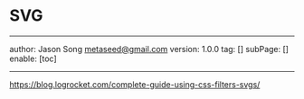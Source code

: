 # SVG
---
author: Jason Song <metaseed@gmail.com>
version: 1.0.0
tag: []
subPage: []
enable: [toc]

---

https://blog.logrocket.com/complete-guide-using-css-filters-svgs/
